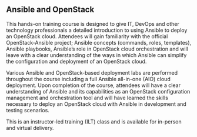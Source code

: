 ## Ansible and OpenStack

This hands-on training course is designed to give IT, DevOps and other technology professionals a detailed introduction to using Ansible to deploy an OpenStack cloud. Attendees will gain familiarity with the official OpenStack-Ansible project; Ansible concepts (commands, roles, templates), Ansible playbooks, Ansible’s role in OpenStack cloud orchestration and will leave with a clear understanding of the ways in which Ansible can simplify the configuration and deployment of an OpenStack cloud.

Various Ansible and OpenStack-based deployment labs are performed throughout the course including a full Ansible all-in-one (AIO) cloud deployment. Upon completion of the course, attendees will have a clear understanding of Ansible and its capabilities as an OpenStack configuration management and orchestration tool and will have learned the skills necessary to deploy an OpenStack cloud with Ansible in development and testing scenarios.

This is an instructor-led training (ILT) class and is available for in-person and virtual delivery.
